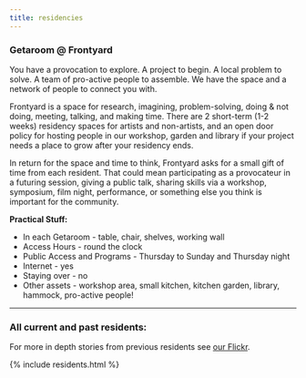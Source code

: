 ```yaml
---
title: residencies
---
```


### Getaroom @ Frontyard

You have a provocation to explore. A project to begin. A local problem to solve. A team of pro-active people to assemble. We have the space and a network of people to connect you with.

Frontyard is a space for research, imagining, problem-solving, doing & not doing, meeting, talking, and making time. There are 2 short-term (1-2 weeks) residency spaces for artists and non-artists, and an open door policy for hosting people in our workshop, garden and library if your project needs a place to grow after your residency ends.

In return for the space and time to think, Frontyard asks for a small gift of time from each resident. That could mean participating as a provocateur in a futuring session, giving a public talk, sharing skills via a workshop, symposium, film night, performance, or something else you think is important for the community.

**Practical Stuff:**

- In each Getaroom - table, chair, shelves, working wall
- Access Hours - round the clock
- Public Access and Programs - Thursday to Sunday and Thursday night
- Internet - yes
- Staying over - no
- Other assets - workshop area, small kitchen, kitchen garden, library, hammock, pro-active people!

------

### All current and past residents:

For more in depth stories from previous residents see [our Flickr](https://www.flickr.com/photos/139358427@N03/albums).


{% include residents.html %}
